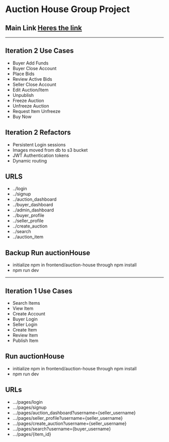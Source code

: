 # Auction House Group Project

## Main Link [Heres the link](https://auction-house-group-java.s3.us-east-2.amazonaws.com/index.html)

---------------------
## Iteration 2 Use Cases

- Buyer Add Funds
- Buyer Close Account
- Place Bids
- Review Active Bids
- Seller Close Account
- Edit Auction/Item
- Unpublish
- Freeze Auction
- Unfreeze Auction
- Request Item Unfreeze
- Buy Now

## Iteration 2 Refactors

- Persistent Login sessions
- Images moved from db to s3 bucket
- JWT Authentication tokens
- Dynamic routing

## URLS
- ../login
- ../signup
- ../auction_dashboard
- ../buyer_dashboard
- ../admin_dashboard
- ../buyer_profile
- ../seller_profile
- ../create_auction
- ../search
- ../auction_item


## Backup Run auctionHouse

- initialize npm in frontend/auction-house through npm install
- npm run dev


---------------------
## Iteration 1 Use Cases

- Search Items
- View Item
- Create Account
- Buyer Login
- Seller Login
- Create Item
- Review Item
- Publish Item

## Run auctionHouse

- initialize npm in frontend/auction-house through npm install
- npm run dev

## URLs

- .../pages/login
- .../pages/signup
- .../pages/auction_dashboard?username={seller_username}
- .../pages/seller_profile?username={seller_username}
- .../pages/create_auction?username={seller_username}
- .../pages/search?username={buyer_username}
- .../pages/{item_id}
